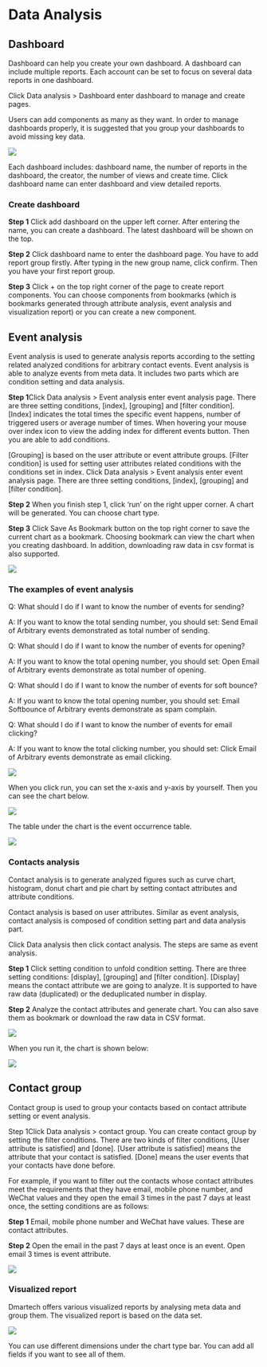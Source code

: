 # Data Analysis

## Dashboard

Dashboard can help you create your own dashboard. A dashboard can include multiple reports. Each account can be set to focus on several data reports in one dashboard. 

Click Data analysis &gt; Dashboard enter dashboard to manage and create pages.

 Users can add components as many as they want. In order to manage dashboards properly, it is suggested that you group your dashboards to avoid missing key data.

![](.gitbook/assets/image%20%28500%29.png)

Each dashboard includes: dashboard name, the number of reports in the dashboard, the creator, the number of views and create time. Click dashboard name can enter dashboard and view detailed reports. 

### Create dashboard 

**Step 1** Click add dashboard on the upper left corner. After entering the name, you can create a dashboard. The latest dashboard will be shown on the top. 

**Step 2** Click dashboard name to enter the dashboard page. You have to add report group firstly. After typing in the new group name, click confirm. Then you have your first report group. 

**Step 3** Click + on the top right corner of the page to create report components. You can choose components from bookmarks \(which is bookmarks generated through attribute analysis, event analysis and visualization report\) or you can create a new component. 

## Event analysis 

Event analysis is used to generate analysis reports according to the setting related analyzed conditions for arbitrary contact events. Event analysis is able to analyze events from meta data. It includes two parts which are condition setting and data analysis. 

**Step 1**Click Data analysis &gt; Event analysis enter event analysis page. There are three setting conditions, \[index\], \[grouping\] and \[filter condition\]. \[Index\] indicates the total times the specific event happens, number of triggered users or average number of times. When hovering your mouse over index icon to view the adding index for different events button. Then you are able to add conditions. 

\[Grouping\] is based on the user attribute or event attribute groups. \[Filter condition\] is used for setting user attributes related conditions with the conditions set in index. Click Data analysis &gt; Event analysis enter event analysis page. There are three setting conditions, \[index\], \[grouping\] and \[filter condition\]. 

**Step 2** When you finish step 1, click ‘run’ on the right upper corner. A chart will be generated. You can choose chart type. 

**Step 3** Click Save As Bookmark button on the top right corner to save the current chart as a bookmark. Choosing bookmark can view the chart when you creating dashboard. In addition, downloading raw data in csv format is also supported.

![](.gitbook/assets/image%20%28524%29.png)

### The examples of event analysis 

Q: What should I do if I want to know the number of events for sending? 

A: If you want to know the total sending number, you should set: Send Email of Arbitrary events demonstrated as total number of sending. 

Q: What should I do if I want to know the number of events for opening? 

A: If you want to know the total opening number, you should set: Open Email of Arbitrary events demonstrate as total number of opening. 

Q: What should I do if I want to know the number of events for soft bounce? 

A: If you want to know the total opening number, you should set: Email Softbounce of Arbitrary events demonstrate as spam complain. 

Q: What should I do if I want to know the number of events for email clicking? 

A: If you want to know the total clicking number, you should set: Click Email of Arbitrary events demonstrate as email clicking.

![](.gitbook/assets/image%20%28495%29.png)

When you click run, you can set the x-axis and y-axis by yourself. Then you can see the chart below.

![](.gitbook/assets/image%20%28513%29.png)

The table under the chart is the event occurrence table.

![](.gitbook/assets/image%20%28541%29.png)

### Contacts analysis 

Contact analysis is to generate analyzed figures such as curve chart, histogram, donut chart and pie chart by setting contact attributes and attribute conditions.

 Contact analysis is based on user attributes. Similar as event analysis, contact analysis is composed of condition setting part and data analysis part. 

Click Data analysis then click contact analysis. The steps are same as event analysis. 

**Step 1** Click setting condition to unfold condition setting. There are three setting conditions: \[display\], \[grouping\] and \[filter condition\]. \[Display\] means the contact attribute we are going to analyze. It is supported to have raw data \(duplicated\) or the deduplicated number in display. 

**Step 2** Analyze the contact attributes and generate chart. You can also save them as bookmark or download the raw data in CSV format.

![](.gitbook/assets/image%20%28539%29.png)

When you run it, the chart is shown below:

![](.gitbook/assets/image%20%28527%29.png)

## Contact group 

Contact group is used to group your contacts based on contact attribute setting or event analysis. 

Step 1Click Data analysis &gt; contact group. You can create contact group by setting the filter conditions. There are two kinds of filter conditions, \[User attribute is satisfied\] and \[done\]. \[User attribute is satisfied\] means the attribute that your contact is satisfied. \[Done\] means the user events that your contacts have done before. 

For example, if you want to filter out the contacts whose contact attributes meet the requirements that they have email, mobile phone number, and WeChat values and they open the email 3 times in the past 7 days at least once, the setting conditions are as follows: 

**Step 1** Email, mobile phone number and WeChat have values. These are contact attributes. 

**Step 2** Open the email in the past 7 days at least once is an event. Open email 3 times is event attribute.

![](.gitbook/assets/image%20%28552%29.png)

### Visualized report 

Dmartech offers various visualized reports by analysing meta data and group them. The visualized report is based on the data set.

![](.gitbook/assets/image%20%28516%29.png)

You can use different dimensions under the chart type bar. You can add all fields if you want to see all of them.

